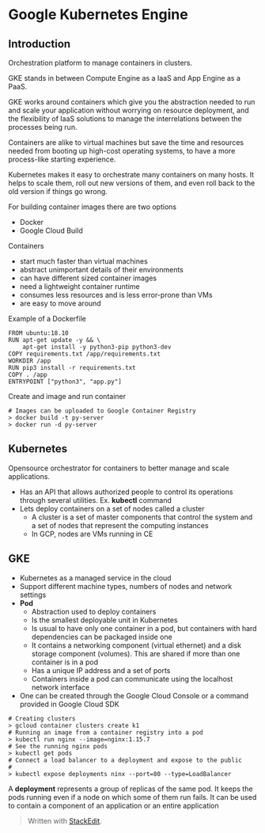 # Google Kubernetes Engine

## Introduction

Orchestration platform to manage containers in clusters.

GKE stands in between Compute Engine as a IaaS and App Engine as a PaaS. 

GKE works around containers which give you the abstraction needed to run and scale your application without worrying on resource deployment, and the flexibility of IaaS solutions to manage the interrelations between the processes being run. 

Containers are alike to virtual machines but save the time and resources needed from booting up high-cost operating systems, to have a more process-like starting experience.

Kubernetes makes it easy to orchestrate many containers on many hosts. It helps to scale them, roll out new versions of them, and even roll back to the old version if things go wrong.

For building container images there are two options
- Docker
- Google Cloud Build

Containers
- start much faster than virtual machines
- abstract unimportant details of their environments
- can have different sized container images
- need a lightweight container runtime
- consumes less resources and is less error-prone than VMs
- are easy to move around

Example of a Dockerfile

```docker
FROM ubuntu:18.10
RUN apt-get update -y && \
	apt-get install -y python3-pip python3-dev
COPY requirements.txt /app/requirements.txt
WORKDIR /app
RUN pip3 install -r requirements.txt
COPY . /app
ENTRYPOINT ["python3", "app.py"]
```

Create and image and run container
```ssh
# Images can be uploaded to Google Container Registry
> docker build -t py-server
> docker run -d py-server
```

## Kubernetes

Opensource orchestrator for containers to better manage and scale applications.
- Has an API that allows authorized people to control its operations through several utilities. Ex. **kubectl** command
- Lets deploy containers on a set of nodes called a cluster
	- A cluster is a set of master components that control the system and a set of nodes that represent the computing instances
	- In GCP, nodes are VMs running in CE

## GKE

- Kubernetes as a managed service in the cloud
- Support different machine types, numbers of nodes and network settings
- **Pod**
	- Abstraction used to deploy containers
	- Is the smallest deployable unit in Kubernetes
	- Is usual to have only one container in a pod, but containers with hard dependencies can be packaged inside one
	- It contains a networking component (virtual ethernet) and a disk storage component (volumes). This are shared if more than one container is in a pod
	- Has a unique IP address and a set of ports
	- Containers inside a pod can communicate using the localhost network interface
- One can be created through the Google Cloud Console or a command provided in Google Cloud SDK

```ssh
# Creating clusters
> gcloud container clusters create k1
# Running an image from a container registry into a pod
> kubectl run nginx --image=nginx:1.15.7
# See the running nginx pods
> kubectl get pods
# Connect a load balancer to a deployment and expose to the public
# 
> kubectl expose deployments ninx --port=80 --type=LoadBalancer
```

A **deployment** represents a group of replicas of the same pod. It keeps the pods running even if a node on which some of them run fails. It can be used to contain a component of an application or an entire application

> Written with [StackEdit](https://stackedit.io/).
<!--stackedit_data:
eyJoaXN0b3J5IjpbLTE3ODYwNjk5OTksLTE2NDc5OTQxMzcsMz
IyMzExNTcsLTQ3MzI2Njc3NF19
-->